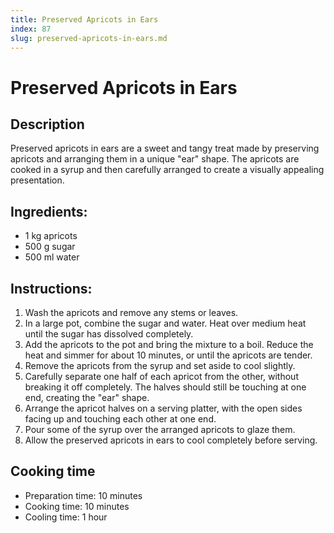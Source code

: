 ```yaml
---
title: Preserved Apricots in Ears
index: 87
slug: preserved-apricots-in-ears.md
---
```


# Preserved Apricots in Ears

## Description
Preserved apricots in ears are a sweet and tangy treat made by preserving apricots and arranging them in a unique "ear" shape. The apricots are cooked in a syrup and then carefully arranged to create a visually appealing presentation.

## Ingredients:
- 1 kg apricots
- 500 g sugar
- 500 ml water

## Instructions:
1. Wash the apricots and remove any stems or leaves.
2. In a large pot, combine the sugar and water. Heat over medium heat until the sugar has dissolved completely.
3. Add the apricots to the pot and bring the mixture to a boil. Reduce the heat and simmer for about 10 minutes, or until the apricots are tender.
4. Remove the apricots from the syrup and set aside to cool slightly.
5. Carefully separate one half of each apricot from the other, without breaking it off completely. The halves should still be touching at one end, creating the "ear" shape.
6. Arrange the apricot halves on a serving platter, with the open sides facing up and touching each other at one end.
7. Pour some of the syrup over the arranged apricots to glaze them.
8. Allow the preserved apricots in ears to cool completely before serving.

## Cooking time
- Preparation time: 10 minutes
- Cooking time: 10 minutes
- Cooling time: 1 hour